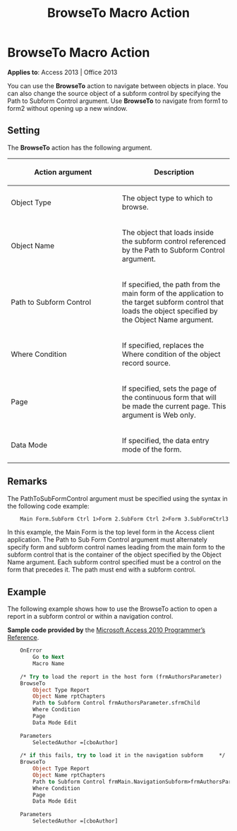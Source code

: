 ﻿---
title: BrowseTo Macro Action
TOCTitle: BrowseTo Macro Action
ms:assetid: b25e1cc6-c4ed-abd6-0285-94fc7dae0bdf
ms:mtpsurl: https://msdn.microsoft.com/library/Ff822020(v=office.15)
ms:contentKeyID: 48547167
ms.date: 09/18/2015
mtps_version: v=office.15
f1_keywords:
- vbaac10.chm35083
f1_categories:
- Office.Version=v15
---

# BrowseTo Macro Action

**Applies to**: Access 2013 | Office 2013

You can use the **BrowseTo** action to navigate between objects in place. You can also change the source object of a subform control by specifying the Path to Subform Control argument. Use **BrowseTo** to navigate from form1 to form2 without opening up a new window.

## Setting

The **BrowseTo** action has the following argument.

<table>
<colgroup>
<col style="width: 50%" />
<col style="width: 50%" />
</colgroup>
<thead>
<tr class="header">
<th><p>Action argument</p></th>
<th><p>Description</p></th>
</tr>
</thead>
<tbody>
<tr class="odd">
<td><p>Object Type</p></td>
<td><p>The object type to which to browse.</p></td>
</tr>
<tr class="even">
<td><p>Object Name</p></td>
<td><p>The object that loads inside the subform control referenced by the Path to Subform Control argument.</p></td>
</tr>
<tr class="odd">
<td><p>Path to Subform Control</p></td>
<td><p>If specified, the path from the main form of the application to the target subform control that loads the object specified by the Object Name argument.</p></td>
</tr>
<tr class="even">
<td><p>Where Condition</p></td>
<td><p>If specified, replaces the Where condition of the object record source.</p></td>
</tr>
<tr class="odd">
<td><p>Page</p></td>
<td><p>If specified, sets the page of the continuous form that will be made the current page. This argument is Web only.</p></td>
</tr>
<tr class="even">
<td><p>Data Mode</p></td>
<td><p>If specified, the data entry mode of the form.</p></td>
</tr>
</tbody>
</table>


## Remarks

The PathToSubFormControl argument must be specified using the syntax in the following code example:

```vb
    Main Form.SubForm Ctrl 1>Form 2.SubForm Ctrl 2>Form 3.SubFormCtrl3
```

In this example, the Main Form is the top level form in the Access client application. The Path to Sub Form Control argument must alternately specify form and subform control names leading from the main form to the subform control that is the container of the object specified by the Object Name argument. Each subform control specified must be a control on the form that precedes it. The path must end with a subform control.

## Example

The following example shows how to use the BrowseTo action to open a report in a subform control or within a navigation control.

**Sample code provided by** the [Microsoft Access 2010 Programmer’s Reference](https://www.amazon.com/Microsoft-Access-2010-Programmers-Reference/dp/8126528125).

```vb
    OnError
        Go to Next
        Macro Name
    
    /* Try to load the report in the host form (frmAuthorsParameter)    */
    BrowseTo
        Object Type Report
        Object Name rptChapters
        Path to Subform Control frmAuthorsParameter.sfrmChild
        Where Condition
        Page
        Data Mode Edit
    
    Parameters
        SelectedAuthor =[cboAuthor]
    
    /* if this fails, try to load it in the navigation subform     */
    BrowseTo
        Object Type Report
        Object Name rptChapters
        Path to Subform Control frmMain.NavigationSubform>frmAuthorsParameter.sfrmChild
        Where Condition
        Page
        Data Mode Edit
    
    Parameters
        SelectedAuthor =[cboAuthor]
```



